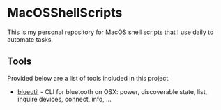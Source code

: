 # MacOSShellScripts
This is my personal repository for MacOS shell scripts that I use daily to automate tasks. 

## Tools
Provided below are a list of tools included in this project.
* [blueutil](https://github.com/toy/blueutil) - CLI for bluetooth on OSX: power, discoverable state, list, inquire devices, connect, info, …
